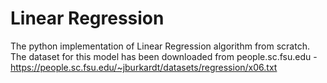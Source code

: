 # Linear Regression

The python implementation of Linear Regression algorithm from scratch.<br/>
The dataset for this model has been downloaded from people.sc.fsu.edu - https://people.sc.fsu.edu/~jburkardt/datasets/regression/x06.txt
